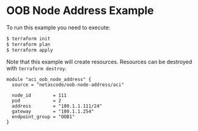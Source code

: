 <!-- BEGIN_TF_DOCS -->
# OOB Node Address Example

To run this example you need to execute:

```bash
$ terraform init
$ terraform plan
$ terraform apply
```

Note that this example will create resources. Resources can be destroyed with `terraform destroy`.

```hcl
module "aci_oob_node_address" {
  source = "netascode/oob-node-address/aci"

  node_id        = 111
  pod            = 2
  address        = "100.1.1.111/24"
  gateway        = "100.1.1.254"
  endpoint_group = "OOB1"
}

```
<!-- END_TF_DOCS -->